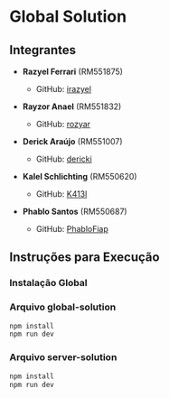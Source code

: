 # Global Solution

## Integrantes

- **Razyel Ferrari** (RM551875)
  - GitHub: [irazyel](https://github.com/irazyel)

- **Rayzor Anael** (RM551832)
  - GitHub: [rozyar](https://github.com/rozyar)

- **Derick Araújo** (RM551007)
  - GitHub: [dericki](https://github.com/dericki)

- **Kalel Schlichting** (RM550620)
  - GitHub: [K413l](https://github.com/K413l)

- **Phablo Santos** (RM550687)
  - GitHub: [PhabloFiap](https://github.com/PhabloFiap)

## Instruções para Execução

### Instalação Global

### Arquivo global-solution
```bash
npm install
npm run dev
```
### Arquivo server-solution

```bash
npm install
npm run dev
